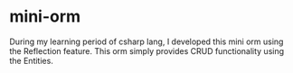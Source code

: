 # mini-orm
During my learning period of csharp lang, I developed this mini orm using the Reflection feature. This orm simply provides CRUD functionality using the Entities.
